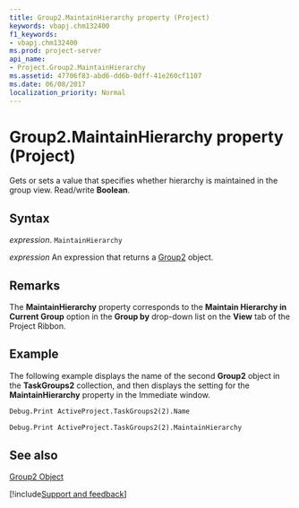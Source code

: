```yaml
---
title: Group2.MaintainHierarchy property (Project)
keywords: vbapj.chm132400
f1_keywords:
- vbapj.chm132400
ms.prod: project-server
api_name:
- Project.Group2.MaintainHierarchy
ms.assetid: 47706f83-abd6-dd6b-0dff-41e260cf1107
ms.date: 06/08/2017
localization_priority: Normal
---
```



# Group2.MaintainHierarchy property (Project)

Gets or sets a value that specifies whether hierarchy is maintained in the group view. Read/write  **Boolean**.


## Syntax

_expression_. `MaintainHierarchy`

 _expression_ An expression that returns a [Group2](./Project.Group2.md) object.


## Remarks

The  **MaintainHierarchy** property corresponds to the **Maintain Hierarchy in Current Group** option in the **Group by** drop-down list on the **View** tab of the Project Ribbon.


## Example

The following example displays the name of the second  **Group2** object in the **TaskGroups2** collection, and then displays the setting for the **MaintainHierarchy** property in the Immediate window.


```vb
Debug.Print ActiveProject.TaskGroups2(2).Name 

Debug.Print ActiveProject.TaskGroups2(2).MaintainHierarchy
```


## See also


[Group2 Object](Project.Group2.md)

[!include[Support and feedback](~/includes/feedback-boilerplate.md)]